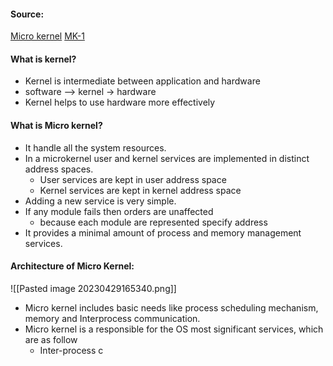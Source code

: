 #### Source:

[Micro kernel](https://www.geeksforgeeks.org/microkernel-in-operating-systems/)
[MK-1](https://www.javatpoint.com/microkernel-in-operating-system)


#### What is kernel?

* Kernel is intermediate between application and hardware
* software --> kernel -> hardware
* Kernel helps to use hardware more effectively

#### What is Micro kernel?

* It handle all the system resources. 
* In a microkernel user and kernel services are implemented in distinct address spaces.
	* User services are kept in user address space
	* Kernel services are kept in kernel address space
* Adding a new service is very simple.
* If any module fails then orders are unaffected
	* because each module are represented specify address
* It provides a minimal amount of process and memory management services.

#### Architecture of Micro Kernel:

![[Pasted image 20230429165340.png]]

* Micro kernel includes basic needs like process scheduling mechanism, memory and Interprocess communication.
* Micro kernel is a responsible for the OS most significant services, which are as follow
	* Inter-process c